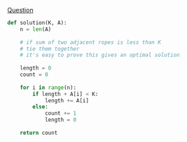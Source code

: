 [Question](https://app.codility.com/programmers/lessons/16-greedy_algorithms/tie_ropes/)

```python
def solution(K, A):
    n = len(A)
    
    # if sum of two adjacent ropes is less than K
    # tie them together
    # it's easy to prove this gives an optimal solution
    
    length = 0
    count = 0
    
    for i in range(n):
        if length + A[i] < K:
            length += A[i]
        else:
            count += 1
            length = 0
    
    return count
```